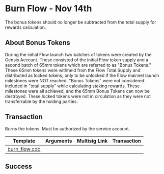 # Burn Flow - Nov 14th

The bonus tokens should no longer be subtracted from the total supply for rewards calculation.

## About Bonus Tokens

During the initial Flow launch two batches of tokens were created by the Gensis Account. These consisted of the initial Flow token supply and a second batch of 65mm tokens which are referred to as "Bonus Tokens." These 65mm tokens were withheld from the Flow Total Supply and distributed as locked tokens, only to be unlocked if the Flow mainnet launch milestones were NOT reached. "Bonus Tokens" were not considered included in "total supply" while calculating staking rewards. These milestones were all achieved, and the 65mm Bonus Tokens can now be destroyed. These locked tokens were not in circulation as they were not transferrable by the holding parties.

## Transaction 

Burns the tokens. Must be authorized by the service account.

| Template                                                             | Arguments | Multisig Link   | Transaction |
|----------------------------------------------------------------------|---        |---              |---          |
| [burn_flow.cdc](../../../../templates/set_bonus_tokens_to_zero..cdc) |  | | |



## Success
